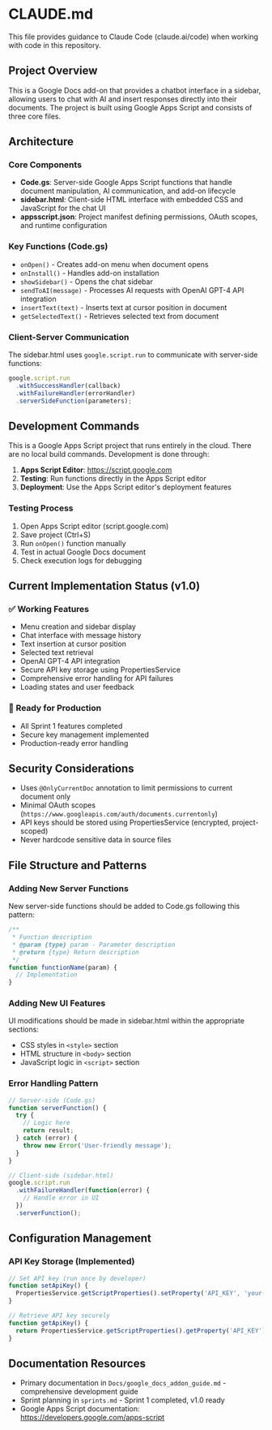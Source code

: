 # CLAUDE.md

This file provides guidance to Claude Code (claude.ai/code) when working with code in this repository.

## Project Overview

This is a Google Docs add-on that provides a chatbot interface in a sidebar, allowing users to chat with AI and insert responses directly into their documents. The project is built using Google Apps Script and consists of three core files.

## Architecture

### Core Components

- **Code.gs**: Server-side Google Apps Script functions that handle document manipulation, AI communication, and add-on lifecycle
- **sidebar.html**: Client-side HTML interface with embedded CSS and JavaScript for the chat UI
- **appsscript.json**: Project manifest defining permissions, OAuth scopes, and runtime configuration

### Key Functions (Code.gs)

- `onOpen()` - Creates add-on menu when document opens
- `onInstall()` - Handles add-on installation
- `showSidebar()` - Opens the chat sidebar
- `sendToAI(message)` - Processes AI requests with OpenAI GPT-4 API integration
- `insertText(text)` - Inserts text at cursor position in document
- `getSelectedText()` - Retrieves selected text from document

### Client-Server Communication

The sidebar.html uses `google.script.run` to communicate with server-side functions:
```javascript
google.script.run
  .withSuccessHandler(callback)
  .withFailureHandler(errorHandler)
  .serverSideFunction(parameters);
```

## Development Commands

This is a Google Apps Script project that runs entirely in the cloud. There are no local build commands. Development is done through:

1. **Apps Script Editor**: https://script.google.com
2. **Testing**: Run functions directly in the Apps Script editor
3. **Deployment**: Use the Apps Script editor's deployment features

### Testing Process

1. Open Apps Script editor (script.google.com)
2. Save project (Ctrl+S)
3. Run `onOpen()` function manually
4. Test in actual Google Docs document
5. Check execution logs for debugging

## Current Implementation Status (v1.0)

### ✅ Working Features
- Menu creation and sidebar display
- Chat interface with message history
- Text insertion at cursor position
- Selected text retrieval
- OpenAI GPT-4 API integration
- Secure API key storage using PropertiesService
- Comprehensive error handling for API failures
- Loading states and user feedback

### 🚀 Ready for Production
- All Sprint 1 features completed
- Secure key management implemented
- Production-ready error handling

## Security Considerations

- Uses `@OnlyCurrentDoc` annotation to limit permissions to current document only
- Minimal OAuth scopes (`https://www.googleapis.com/auth/documents.currentonly`)
- API keys should be stored using PropertiesService (encrypted, project-scoped)
- Never hardcode sensitive data in source files

## File Structure and Patterns

### Adding New Server Functions
New server-side functions should be added to Code.gs following this pattern:
```javascript
/**
 * Function description
 * @param {type} param - Parameter description
 * @return {type} Return description
 */
function functionName(param) {
  // Implementation
}
```

### Adding New UI Features
UI modifications should be made in sidebar.html within the appropriate sections:
- CSS styles in `<style>` section
- HTML structure in `<body>` section
- JavaScript logic in `<script>` section

### Error Handling Pattern
```javascript
// Server-side (Code.gs)
function serverFunction() {
  try {
    // Logic here
    return result;
  } catch (error) {
    throw new Error('User-friendly message');
  }
}

// Client-side (sidebar.html)
google.script.run
  .withFailureHandler(function(error) {
    // Handle error in UI
  })
  .serverFunction();
```

## Configuration Management

### API Key Storage (Implemented)
```javascript
// Set API key (run once by developer)
function setApiKey() {
  PropertiesService.getScriptProperties().setProperty('API_KEY', 'your-key-here');
}

// Retrieve API key securely
function getApiKey() {
  return PropertiesService.getScriptProperties().getProperty('API_KEY');
}
```

## Documentation Resources

- Primary documentation in `Docs/google_docs_addon_guide.md` - comprehensive development guide
- Sprint planning in `sprints.md` - Sprint 1 completed, v1.0 ready
- Google Apps Script documentation: https://developers.google.com/apps-script